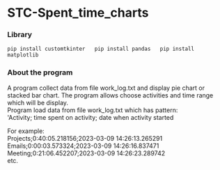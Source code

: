 # STC-Spent_time_charts
### Library
`pip install customtkinter  
pip install pandas  
pip install matplotlib`

### About the program
A program collect data from file work_log.txt and display pie chart or stacked bar chart. The program allows choose activities and time range which will be display.  
Program load data from file work_log.txt which has pattern:  
'Activity; time spent on activity; date when activity started

For example:  
Projects;0:40:05.218156;2023-03-09 14:26:13.265291  
Emails;0:00:03.573324;2023-03-09 14:26:16.837471  
Meeting;0:21:06.452207;2023-03-09 14:26:23.289742   
etc.
